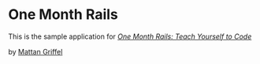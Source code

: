 # One Month Rails

This is the sample application for 
[*One Month Rails: Teach Yourself to Code*](http://onemothrails.com)

by [Mattan Griffel](http://mattangriffel.com)